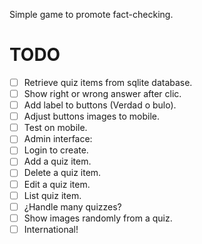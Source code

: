 Simple game to promote fact-checking.

# TODO
- [ ] Retrieve quiz items from sqlite database.
- [ ] Show right or wrong answer after clic.
- [ ] Add label to buttons (Verdad o bulo).
- [ ] Adjust buttons images to mobile.
- [ ] Test on mobile.
- [ ] Admin interface:
 - [ ] Login to create.
 - [ ] Add a quiz item.
 - [ ] Delete a quiz item.
 - [ ] Edit a quiz item.
 - [ ] List quiz item.
- [ ] ¿Handle many quizzes?
- [ ] Show images randomly from a quiz.
- [ ] International!
